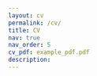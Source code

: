 ```yaml
---
layout: cv
permalink: /cv/
title: CV
nav: true
nav_order: 5
cv_pdf: example_pdf.pdf
description: 
---
```


